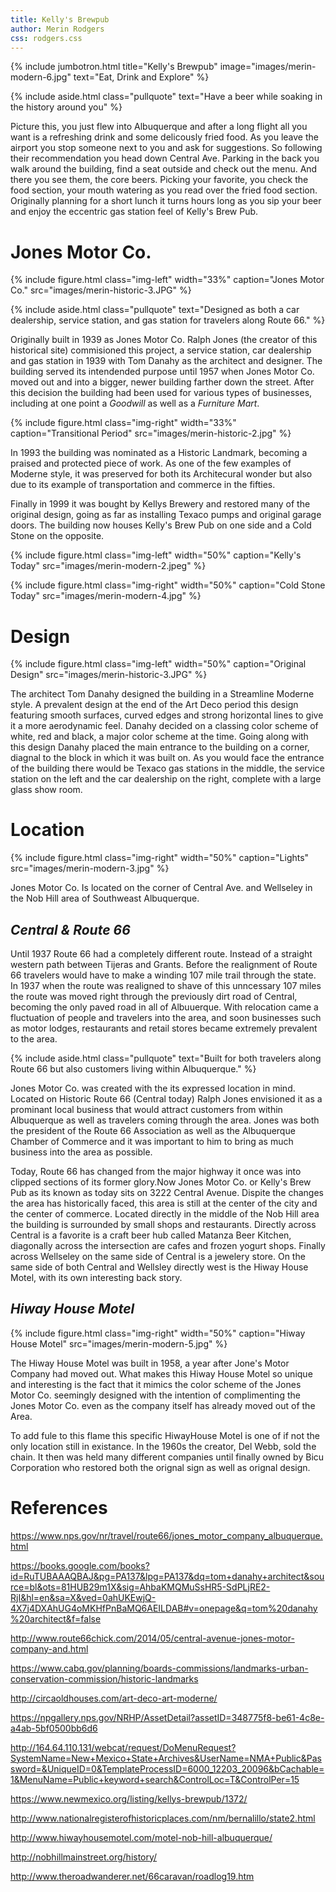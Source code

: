 ```yaml
---
title: Kelly's Brewpub
author: Merin Rodgers
css: rodgers.css
---
```


{% include jumbotron.html
title="Kelly's Brewpub"
image="images/merin-modern-6.jpg"
text="Eat, Drink and Explore"
%} 

{% include aside.html
  class="pullquote"
  text="Have a beer while soaking in the history around you"
  %}
  
Picture this, you just flew into Albuquerque and after a long flight all you want is a refreshing drink and some delicously fried food. As you leave the airport you stop someone next to you and ask for suggestions. So following their recommendation you head down Central Ave. Parking in the back you walk around the building, find a seat outside and check out the menu. And there you see them, the core beers. Picking your favorite, you check the food section, your mouth watering as you read over the fried food section. Originally planning for a short lunch it turns hours long as you sip your beer and enjoy the eccentric gas station feel of Kelly's Brew Pub.

# Jones Motor Co.
{% include figure.html
class="img-left"
width="33%"
caption="Jones Motor Co."
src="images/merin-historic-3.JPG"
%}

{% include aside.html
  class="pullquote"
  text="Designed as both a car dealership, service station, and gas station for travelers along Route 66."
  %}
  
Originally built in 1939 as Jones Motor Co. Ralph Jones (the creator of this historical site) commisioned this project, a service station, car dealership and gas station in 1939 with Tom Danahy as the architect and designer. The building served its intendended purpose until 1957 when Jones Motor Co. moved out and into a bigger, newer building farther down the street. After this decision the building had been used for various types of businesses, including at one point a *Goodwill* as well as a *Furniture Mart*.

{% include figure.html
class="img-right"
width="33%"
caption="Transitional Period"
src="images/merin-historic-2.jpg"
%}

In 1993 the building was nominated as a Historic Landmark, becoming a praised and protected piece of work. As one of the few examples of Moderne style, it was preserved for both its Architecural wonder but also due to its example of transportation and commerce in the fifties.

Finally in 1999 it was bought by Kellys Brewery and restored many of the original design, going as far as installing Texaco pumps and original garage doors. The building now houses Kelly's Brew Pub on one side and a Cold Stone on the opposite.

{% include figure.html
class="img-left"
width="50%"
caption="Kelly's Today"
src="images/merin-modern-2.jpeg"
%}

{% include figure.html
  class="img-right"
  width="50%"
  caption="Cold Stone Today"
  src="images/merin-modern-4.jpg"
%}

# Design

{% include figure.html
  class="img-left"
  width="50%"
  caption="Original Design"
  src="images/merin-historic-3.JPG"
%}

The architect Tom Danahy designed the building in a Streamline Moderne style. A prevalent design at the end of the Art Deco period this design featuring smooth surfaces, curved edges and strong horizontal lines to give it a more aerodynamic feel. Danahy decided on a classing color scheme of white, red and black, a major color scheme at the time. Going along with this design Danahy placed the main entrance to the building on a corner, diagnal to the block in which it was built on. As you would face the entrance of the building there would be Texaco gas stations in the middle, the service station on the left and the car dealership on the right, complete with a large glass show room.

# Location

{% include figure.html
  class="img-right"
  width="50%"
  caption="Lights"
  src="images/merin-modern-3.jpg"
%}

Jones Motor Co. Is located on the corner of Central Ave. and Wellseley in the Nob Hill area of Southweast Albuquerque.

## *Central & Route 66*

Until 1937 Route 66 had a completely different route. Instead of a straight western path between Tijeras and Grants. Before the realignment of Route 66 travelers would have to make a winding 107 mile trail through the state. In 1937 when the route was realigned to shave of this unncessary 107 miles the route was moved right through the previously dirt road of Central, becoming the only paved road in all of Albuuerque. With relocation came a fluctuation of people and travelers into the area, and soon businesses such as motor lodges, restaurants and retail stores became extremely prevalent to the area.

{% include aside.html
  class="pullquote"
  text="Built for both travelers along Route 66 but also customers living within Albuquerque."
  %}
  
Jones Motor Co. was created with the its expressed location in mind. Located on Historic Route 66 (Central today) Ralph Jones envisioned  it as a prominant local business that would attract customers from within Albuquerque as well as travelers coming through the area. Jones was both the president of the Route 66 Association as well as the Albuquerque Chamber of Commerce and it was important to him to bring as much business into the area as possible.

Today, Route 66 has changed from the major highway it once was into clipped sections of its former glory.Now Jones Motor Co. or Kelly's Brew Pub as its known as today sits on 3222 Central Avenue. Dispite the changes the area has historically faced, this area is still at the center of the city and the center of commerce. Located directly in the middle of the Nob Hill area the building is surrounded by small shops and restaurants. Directly across Central is a favorite is a craft beer hub called Matanza Beer Kitchen, diagonally across the intersection are cafes and frozen yogurt shops. Finally across Wellseley on the same side of Central is a jewelery store. On the same side of both Central and Wellsley directly west is the Hiway House Motel, with its own interesting back story.

## *Hiway House Motel*

{% include figure.html
  class="img-right"
  width="50%"
  caption="Hiway House Motel"
  src="images/merin-modern-5.jpg"
%}

The Hiway House Motel was built in 1958, a year after Jone's Motor Company had moved out. What makes this Hiway House Motel so unique and interesting is the fact that it mimics the color scheme of the Jones Motor Co. seemingly designed with the intention of complimenting the Jones Motor Co. even as the company itself has already moved out of the Area.

To add fule to this flame this specific  HiwayHouse Motel is one of if not the only location still in existance. In the 1960s the creator, Del Webb, sold the chain. It then was held many different companies until finally owned by Bicu Corporation who restored both the orignal sign as well as orignal design.

# **References**
https://www.nps.gov/nr/travel/route66/jones_motor_company_albuquerque.html

https://books.google.com/books?id=RuTUBAAAQBAJ&pg=PA137&lpg=PA137&dq=tom+danahy+architect&source=bl&ots=81HUB29m1X&sig=AhbaKMQMuSsHR5-SdPLjRE2-RjI&hl=en&sa=X&ved=0ahUKEwjQ-4X7j4DXAhUG4oMKHfPnBaMQ6AEILDAB#v=onepage&q=tom%20danahy%20architect&f=false

http://www.route66chick.com/2014/05/central-avenue-jones-motor-company-and.html

https://www.cabq.gov/planning/boards-commissions/landmarks-urban-conservation-commission/historic-landmarks

http://circaoldhouses.com/art-deco-art-moderne/

https://npgallery.nps.gov/NRHP/AssetDetail?assetID=348775f8-be61-4c8e-a4ab-5bf0500bb6d6

http://164.64.110.131/webcat/request/DoMenuRequest?SystemName=New+Mexico+State+Archives&UserName=NMA+Public&Password=&UniqueID=0&TemplateProcessID=6000_12203_20096&bCachable=1&MenuName=Public+keyword+search&ControlLoc=T&ControlPer=15

https://www.newmexico.org/listing/kellys-brewpub/1372/

http://www.nationalregisterofhistoricplaces.com/nm/bernalillo/state2.html

http://www.hiwayhousemotel.com/motel-nob-hill-albuquerque/

http://nobhillmainstreet.org/history/

http://www.theroadwanderer.net/66caravan/roadlog19.htm
